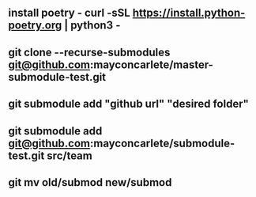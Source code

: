 ## install poetry  - curl -sSL https://install.python-poetry.org | python3 -


## git clone --recurse-submodules git@github.com:mayconcarlete/master-submodule-test.git

## git submodule add "github url" "desired folder"
## git submodule add git@github.com:mayconcarlete/submodule-test.git src/team
## git mv old/submod new/submod
